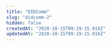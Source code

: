 ```yaml
---
title: "DIDComm"
slug: "didcomm-2"
hidden: false
createdAt: "2020-10-15T09:19:15.916Z"
updatedAt: "2020-10-15T09:19:15.916Z"
---
```

